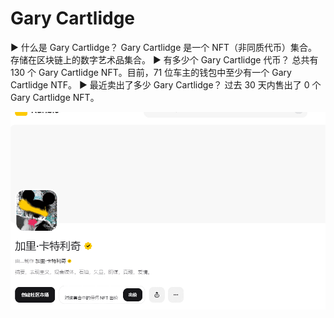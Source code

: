 # Gary Cartlidge

▶ 什么是 Gary Cartlidge？
Gary Cartlidge 是一个 NFT（非同质代币）集合。存储在区块链上的数字艺术品集合。
▶ 有多少个 Gary Cartlidge 代币？
总共有 130 个 Gary Cartlidge NFT。目前，71 位车主的钱包中至少有一个 Gary Cartlidge NTF。
▶ 最近卖出了多少 Gary Cartlidge？
过去 30 天内售出了 0 个 Gary Cartlidge NFT。

![nft](01.png)

